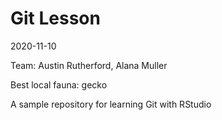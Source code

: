 # Git Lesson

2020-11-10

Team: Austin Rutherford, Alana Muller

Best local fauna: gecko

A sample repository for learning Git with RStudio
